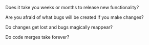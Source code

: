 Does it take you weeks or months to release new functionality? 

Are you afraid of what bugs will be created if you make changes?

Do changes get lost and bugs magically reappear?

Do code merges take forever?
